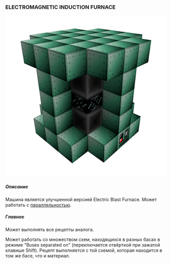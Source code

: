### ELECTROMAGNETIC INDUCTION FURNACE

![LOGO](media/gregtech/EIF.png)

##### Описание

Машина является улучшенной версией Electric Blast Furnace. Может работать с [параллельностью](#/mechanics#parallelism).

##### Главное

Может выполнять все рецепты аналога.

Может работать со множеством схем, находящихся в разных басах в режиме "Buses separated on" (переключается отвёрткой при зажатой клавише Shift). Рецепт выполняется с той схемой, которая находится в том же басе, что и материал.
